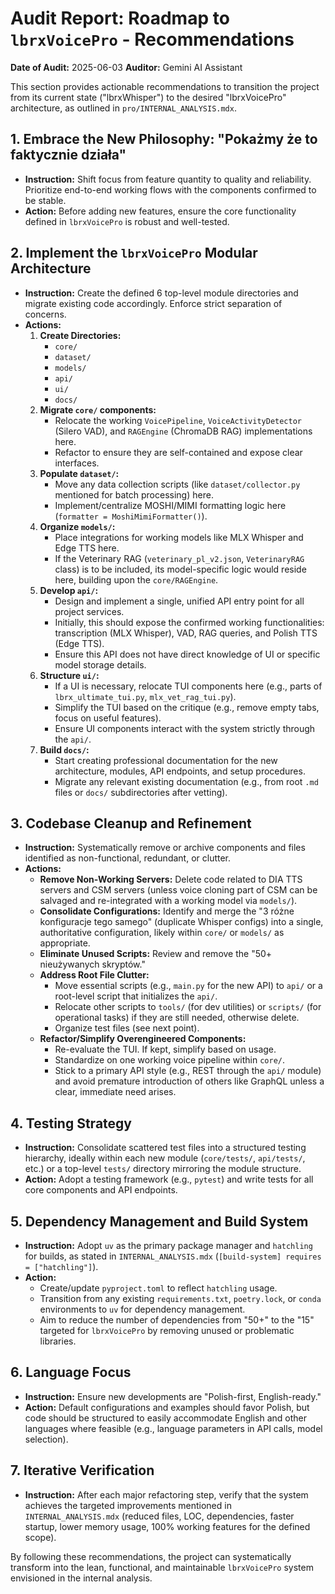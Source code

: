 # Audit Report: Roadmap to `lbrxVoicePro` - Recommendations

**Date of Audit:** 2025-06-03
**Auditor:** Gemini AI Assistant

This section provides actionable recommendations to transition the project from its current state ("lbrxWhisper") to the desired "lbrxVoicePro" architecture, as outlined in `pro/INTERNAL_ANALYSIS.mdx`.

## 1. Embrace the New Philosophy: "Pokażmy że to faktycznie działa"

*   **Instruction:** Shift focus from feature quantity to quality and reliability. Prioritize end-to-end working flows with the components confirmed to be stable.
*   **Action:** Before adding new features, ensure the core functionality defined in `lbrxVoicePro` is robust and well-tested.

## 2. Implement the `lbrxVoicePro` Modular Architecture

*   **Instruction:** Create the defined 6 top-level module directories and migrate existing code accordingly. Enforce strict separation of concerns.
*   **Actions:**
    1.  **Create Directories:**
        *   `core/`
        *   `dataset/`
        *   `models/`
        *   `api/`
        *   `ui/`
        *   `docs/`
    2.  **Migrate `core/` components:**
        *   Relocate the working `VoicePipeline`, `VoiceActivityDetector` (Silero VAD), and `RAGEngine` (ChromaDB RAG) implementations here.
        *   Refactor to ensure they are self-contained and expose clear interfaces.
    3.  **Populate `dataset/`:**
        *   Move any data collection scripts (like `dataset/collector.py` mentioned for batch processing) here.
        *   Implement/centralize MOSHI/MIMI formatting logic here (`formatter = MoshiMimiFormatter()`).
    4.  **Organize `models/`:**
        *   Place integrations for working models like MLX Whisper and Edge TTS here.
        *   If the Veterinary RAG (`veterinary_pl_v2.json`, `VeterinaryRAG` class) is to be included, its model-specific logic would reside here, building upon the `core/RAGEngine`.
    5.  **Develop `api/`:**
        *   Design and implement a single, unified API entry point for all project services.
        *   Initially, this should expose the confirmed working functionalities: transcription (MLX Whisper), VAD, RAG queries, and Polish TTS (Edge TTS).
        *   Ensure this API does not have direct knowledge of UI or specific model storage details.
    6.  **Structure `ui/`:**
        *   If a UI is necessary, relocate TUI components here (e.g., parts of `lbrx_ultimate_tui.py`, `mlx_vet_rag_tui.py`).
        *   Simplify the TUI based on the critique (e.g., remove empty tabs, focus on useful features).
        *   Ensure UI components interact with the system strictly through the `api/`.
    7.  **Build `docs/`:**
        *   Start creating professional documentation for the new architecture, modules, API endpoints, and setup procedures.
        *   Migrate any relevant existing documentation (e.g., from root `.md` files or `docs/` subdirectories after vetting).

## 3. Codebase Cleanup and Refinement

*   **Instruction:** Systematically remove or archive components and files identified as non-functional, redundant, or clutter.
*   **Actions:**
    *   **Remove Non-Working Servers:** Delete code related to DIA TTS servers and CSM servers (unless voice cloning part of CSM can be salvaged and re-integrated with a working model via `models/`).
    *   **Consolidate Configurations:** Identify and merge the "3 różne konfiguracje tego samego" (duplicate Whisper configs) into a single, authoritative configuration, likely within `core/` or `models/` as appropriate.
    *   **Eliminate Unused Scripts:** Review and remove the "50+ nieużywanych skryptów."
    *   **Address Root File Clutter:**
        *   Move essential scripts (e.g., `main.py` for the new API) to `api/` or a root-level script that initializes the `api/`.
        *   Relocate other scripts to `tools/` (for dev utilities) or `scripts/` (for operational tasks) if they are still needed, otherwise delete.
        *   Organize test files (see next point).
    *   **Refactor/Simplify Overengineered Components:**
        *   Re-evaluate the TUI. If kept, simplify based on usage.
        *   Standardize on one working voice pipeline within `core/`.
        *   Stick to a primary API style (e.g., REST through the `api/` module) and avoid premature introduction of others like GraphQL unless a clear, immediate need arises.

## 4. Testing Strategy

*   **Instruction:** Consolidate scattered test files into a structured testing hierarchy, ideally within each new module (`core/tests/`, `api/tests/`, etc.) or a top-level `tests/` directory mirroring the module structure.
*   **Action:** Adopt a testing framework (e.g., `pytest`) and write tests for all core components and API endpoints.

## 5. Dependency Management and Build System

*   **Instruction:** Adopt `uv` as the primary package manager and `hatchling` for builds, as stated in `INTERNAL_ANALYSIS.mdx` (`[build-system] requires = ["hatchling"]`).
*   **Action:**
    *   Create/update `pyproject.toml` to reflect `hatchling` usage.
    *   Transition from any existing `requirements.txt`, `poetry.lock`, or `conda` environments to `uv` for dependency management.
    *   Aim to reduce the number of dependencies from "50+" to the "15" targeted for `lbrxVoicePro` by removing unused or problematic libraries.

## 6. Language Focus

*   **Instruction:** Ensure new developments are "Polish-first, English-ready."
*   **Action:** Default configurations and examples should favor Polish, but code should be structured to easily accommodate English and other languages where feasible (e.g., language parameters in API calls, model selection).

## 7. Iterative Verification

*   **Instruction:** After each major refactoring step, verify that the system achieves the targeted improvements mentioned in `INTERNAL_ANALYSIS.mdx` (reduced files, LOC, dependencies, faster startup, lower memory usage, 100% working features for the defined scope).

By following these recommendations, the project can systematically transform into the lean, functional, and maintainable `lbrxVoicePro` system envisioned in the internal analysis.